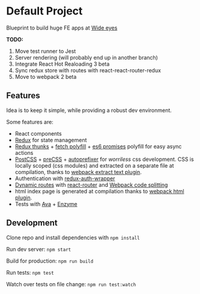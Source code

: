 # Default Project

Blueprint to build huge FE apps at [Wide eyes](http://wide-eyes.it)

**TODO:**

1. Move test runner to Jest
2. Server rendering (will probably end up in another branch)
3. Integrate React Hot Realoading 3 beta
4. Sync redux store with routes with react-react-router-redux
5. Move to webpack 2 beta

## Features

Idea is to keep it simple, while providing a robust dev environment.

Some features are:

- React components
- [Redux](https://github.com/reactjs/redux) for state management
- [Redux thunks](https://github.com/gaearon/redux-thunk) + [fetch polyfill](https://github.com/github/fetch) + [es6 promises](https://github.com/stefanpenner/es6-promise) polyfill for easy async actions
- [PostCSS](https://github.com/postcss/postcss-loader) + [preCSS](https://github.com/jonathantneal/precss) + [autoprefixer](https://github.com/postcss/autoprefixer) for *worriless* css development. CSS is locally scoped (css modules) and extracted on a separate file at compilation, thanks to [webpack extract text plugin](https://github.com/webpack/extract-text-webpack-plugin).
- Authentication with [redux-auth-wrapper](https://github.com/mjrussell/redux-auth-wrapper)
- [Dynamic routes](https://github.com/reactjs/react-router/blob/master/docs/guides/DynamicRouting.md) with [react-router](https://github.com/reactjs/react-router) and [Webpack code splitting](https://webpack.github.io/docs/code-splitting.html)
- html index page is generated at compilation thanks to [webpack html plugin](https://github.com/ampedandwired/html-webpack-plugin).
- Tests with [Ava](https://github.com/avajs) + [Enzyme](https://github.com/airbnb/enzyme)

## Development

Clone repo and install dependencies with `npm install`

Run dev server: `npm start`

Build for production: `npm run build`

Run tests: `npm test`

Watch over tests on file change: `npm run test:watch`

<!-- test: `npm test` -->
